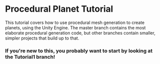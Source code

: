 # Procedural Planet Tutorial

This tutorial covers how to use procedural mesh generation to create planets, using the Unity Engine. The master branch contains the most elaborate procedural generation code, but other branches contain smaller, simpler projects that build up to that.

### If you're new to this, you probably want to start by looking at the Tutorial1 branch!